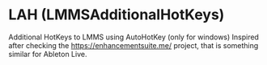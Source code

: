 # LAH (LMMSAdditionalHotKeys)
Additional HotKeys to LMMS using AutoHotKey (only for windows)
Inspired after checking the https://enhancementsuite.me/ project, that is something similar for Ableton Live.
